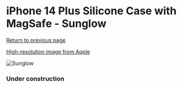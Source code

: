 # iPhone 14 Plus Silicone Case with MagSafe - Sunglow

[Return to previous page](/iphone_14)

[High-resolution image from Apple](https://store.storeimages.cdn-apple.com/8756/as-images.apple.com/is/MPTD3?wid=4500&hei=4500&fmt=png)

<div style="width: 384px"><img src="/everyphone/MPTD3.png" alt="Sunglow"></div>

### Under construction
